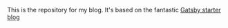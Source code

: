 This is the repository for my blog. It's based on the fantastic [Gatsby starter blog](https://github.com/gatsbyjs/gatsby-starter-blog)
